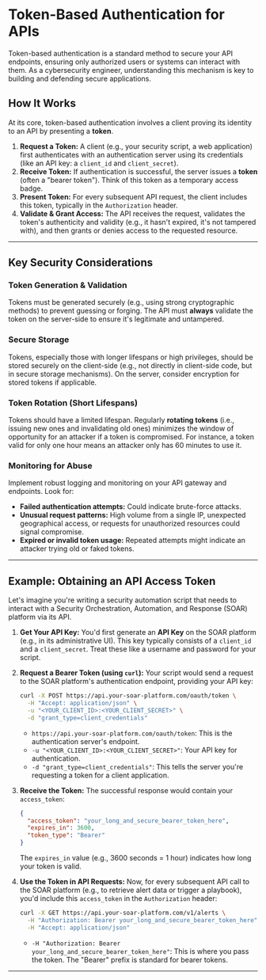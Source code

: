 

# Token-Based Authentication for APIs

Token-based authentication is a standard method to secure your API endpoints, ensuring only authorized users or systems can interact with them. As a cybersecurity engineer, understanding this mechanism is key to building and defending secure applications.

## How It Works

At its core, token-based authentication involves a client proving its identity to an API by presenting a **token**.

1.  **Request a Token:** A client (e.g., your security script, a web application) first authenticates with an authentication server using its credentials (like an API key: a `client_id` and `client_secret`).
2.  **Receive Token:** If authentication is successful, the server issues a **token** (often a "bearer token"). Think of this token as a temporary access badge.
3.  **Present Token:** For every subsequent API request, the client includes this token, typically in the `Authorization` header.
4.  **Validate & Grant Access:** The API receives the request, validates the token's authenticity and validity (e.g., it hasn't expired, it's not tampered with), and then grants or denies access to the requested resource.

-----

## Key Security Considerations

### Token Generation & Validation

Tokens must be generated securely (e.g., using strong cryptographic methods) to prevent guessing or forging. The API must **always** validate the token on the server-side to ensure it's legitimate and untampered.

### Secure Storage

Tokens, especially those with longer lifespans or high privileges, should be stored securely on the client-side (e.g., not directly in client-side code, but in secure storage mechanisms). On the server, consider encryption for stored tokens if applicable.

### Token Rotation (Short Lifespans)

Tokens should have a limited lifespan. Regularly **rotating tokens** (i.e., issuing new ones and invalidating old ones) minimizes the window of opportunity for an attacker if a token is compromised. For instance, a token valid for only one hour means an attacker only has 60 minutes to use it.

### Monitoring for Abuse

Implement robust logging and monitoring on your API gateway and endpoints. Look for:

  * **Failed authentication attempts:** Could indicate brute-force attacks.
  * **Unusual request patterns:** High volume from a single IP, unexpected geographical access, or requests for unauthorized resources could signal compromise.
  * **Expired or invalid token usage:** Repeated attempts might indicate an attacker trying old or faked tokens.

-----

## Example: Obtaining an API Access Token

Let's imagine you're writing a security automation script that needs to interact with a Security Orchestration, Automation, and Response (SOAR) platform via its API.

1.  **Get Your API Key:**
    You'd first generate an **API Key** on the SOAR platform (e.g., in its administrative UI). This key typically consists of a `client_id` and a `client_secret`. Treat these like a username and password for your script.

2.  **Request a Bearer Token (using `curl`):**
    Your script would send a request to the SOAR platform's authentication endpoint, providing your API key:

    ```bash
    curl -X POST https://api.your-soar-platform.com/oauth/token \
      -H "Accept: application/json" \
      -u "<YOUR_CLIENT_ID>:<YOUR_CLIENT_SECRET>" \
      -d "grant_type=client_credentials"
    ```

      * `https://api.your-soar-platform.com/oauth/token`: This is the authentication server's endpoint.
      * `-u "<YOUR_CLIENT_ID>:<YOUR_CLIENT_SECRET>"`: Your API key for authentication.
      * `-d "grant_type=client_credentials"`: This tells the server you're requesting a token for a client application.

3.  **Receive the Token:**
    The successful response would contain your `access_token`:

    ```json
    {
      "access_token": "your_long_and_secure_bearer_token_here",
      "expires_in": 3600,
      "token_type": "Bearer"
    }
    ```

    The `expires_in` value (e.g., 3600 seconds = 1 hour) indicates how long your token is valid.

4.  **Use the Token in API Requests:**
    Now, for every subsequent API call to the SOAR platform (e.g., to retrieve alert data or trigger a playbook), you'd include this `access_token` in the `Authorization` header:

    ```bash
    curl -X GET https://api.your-soar-platform.com/v1/alerts \
      -H "Authorization: Bearer your_long_and_secure_bearer_token_here" \
      -H "Accept: application/json"
    ```

      * `-H "Authorization: Bearer your_long_and_secure_bearer_token_here"`: This is where you pass the token. The "Bearer" prefix is standard for bearer tokens.

-----

